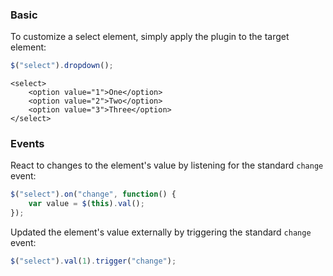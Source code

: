 ### Basic

To customize a select element, simply apply the plugin to the target element:

```javascript
$("select").dropdown();
```

```markup
<select>
	<option value="1">One</option>
	<option value="2">Two</option>
	<option value="3">Three</option>
</select>
```

### Events

React to changes to the element's value by listening for the standard `change` event:

```javascript
$("select").on("change", function() {
	var value = $(this).val();
});
```

Updated the element's value externally by triggering the standard `change` event:

```javascript
$("select").val(1).trigger("change");
```